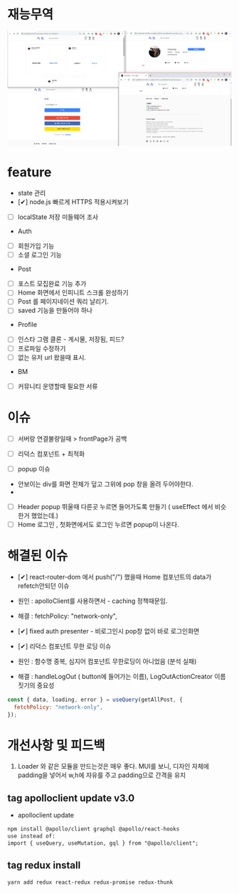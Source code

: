 # 재능무역

![thumnail.png](thumnail.png)

# feature

- state 관리
- [✔] node.js 빠르게 HTTPS 적용시켜보기
- [ ] localState 저장 미들웨어 조사

- Auth
- [ ] 회원가입 기능
- [ ] 소셜 로그인 기능

- Post
- [ ] 포스트 모집완료 기능 추가
- [ ] Home 화면에서 인피니트 스크롤 완성하기
- [ ] Post 를 페이지네이션 쿼리 날리기.
- [ ] saved 기능을 만들어야 하나

- Profile
- [ ] 인스타 그램 클론 - 게시물, 저장됨, 피드?
- [ ] 프로파일 수정하기
- [ ] 없는 유저 url 왔을때 표시.

- BM
- [ ] 커뮤니티 운영할때 필요한 서류

# 이슈

- [ ] 서버랑 연결불량일때 > frontPage가 공백
- [ ] 리덕스 컴포넌트 + 최적화

- [ ] popup 이슈
- 안보이는 div를 화면 전체가 덮고 그위에 pop 창을 올려 두어야한다.
-
- [ ] Header popup 뛰울때 다른곳 누르면 들어가도록 만들기 ( useEffect 에서 비슷한거 했었는데.)
- [ ] Home 로그인 , 첫화면에서도 로그인 누르면 popup이 나온다.

# 해결된 이슈

- [✔] react-router-dom 에서 push("/") 했을때 Home 컴포넌트의 data가 refetch안되던 이슈

- 원인 : apolloClient를 사용하면서 - caching 정책때문임.
- 해결 : fetchPolicy: "network-only",

- [✔] fixed auth presenter - 비로그인시 pop창 없이 바로 로그인화면

- [✔] 리덕스 컴포넌트 무한 로딩 이슈

- 원인 : 함수명 중복, 심지어 컴포넌트 무한로딩이 아니었음 (분석 실패)
- 해결 : handleLogOut ( button에 들어가는 이름), LogOutActionCreator 이름 짓기의 중요성

```js
const { data, loading, error } = useQuery(getAllPost, {
  fetchPolicy: "network-only",
});
```

# 개선사항 및 피드백

1. Loader 와 같은 모듈을 만드는것은 매우 좋다. MUI를 보니, 디자인 자체에 padding을 넣어서 w,h에 자유를 주고 padding으로 간격을 유지

## tag apolloclient update v3.0

- apolloclient update

```
npm install @apollo/client graphql @apollo/react-hooks
use instead of:
import { useQuery, useMutation, gql } from "@apollo/client";
```

## tag redux install

```
yarn add redux react-redux redux-promise redux-thunk
```

